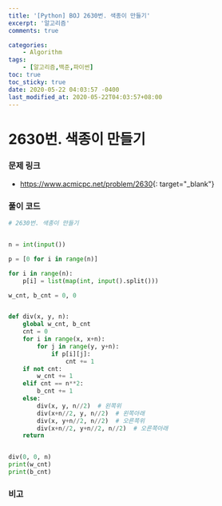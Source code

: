 ```yaml
---
title: '[Python] BOJ 2630번. 색종이 만들기'
excerpt: '알고리즘'
comments: true

categories:
    - Algorithm
tags:
    - [알고리즘,백준,파이썬]
toc: true
toc_sticky: true
date: 2020-05-22 04:03:57 -0400
last_modified_at: 2020-05-22T04:03:57+08:00
---
```


# 2630번. 색종이 만들기

### 문제 링크

-   <https://www.acmicpc.net/problem/2630>{: target="\_blank"}

### 풀이 코드

```python
# 2630번. 색종이 만들기


n = int(input())

p = [0 for i in range(n)]

for i in range(n):
    p[i] = list(map(int, input().split()))

w_cnt, b_cnt = 0, 0


def div(x, y, n):
    global w_cnt, b_cnt
    cnt = 0
    for i in range(x, x+n):
        for j in range(y, y+n):
            if p[i][j]:
                cnt += 1
    if not cnt:
        w_cnt += 1
    elif cnt == n**2:
        b_cnt += 1
    else:
        div(x, y, n//2)  # 왼쪽위
        div(x+n//2, y, n//2)  # 왼쪽아래
        div(x, y+n//2, n//2)  # 오른쪽위
        div(x+n//2, y+n//2, n//2)  # 오른쪽아래
    return


div(0, 0, n)
print(w_cnt)
print(b_cnt)
```

### 비고
